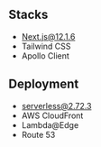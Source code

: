 ## Stacks
* Next.js@12.1.6
* Tailwind CSS
* Apollo Client

## Deployment
* serverless@2.72.3
* AWS CloudFront
* Lambda@Edge
* Route 53
